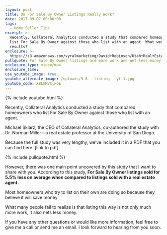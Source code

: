 ```yaml
---
layout: post
title: Do For Sale By Owner Listings Really Work?
date: 2017-09-07 00:00:00
tags:
  - Home Seller Tips
excerpt: >-
  Recently, Collateral Analytics conducted a study that compared homeowners who
  list For Sale By Owner against those who list with an agent. What were the
  results?
enclosure: >-
  https://s3.amazonaws.com/vyralmarketing/David+Robinson/Utah+Real+Estate+Agent-+Listing+this+way+is+usually+a+mistake.mp4
pullquote: For Sale By Owner listings are more work and net less money.
enclosure_type: video/mp4
enclosure_time:
use_youtube_image: true
youtube_alternate_image: /uploads/9-6---listing---yt-1.jpg
youtube_code: X8LkMVClFoE
---
```



{% include youtube.html %}

Recently, Collateral Analytics conducted a study that compared homeowners who list For Sale By Owner against those who list with an agent.

Michael Sklarz, the CEO of Collateral Analytics, co-authored the study with Dr. Norman Miller—a real estate professor at the University of San Diego.

Because the full study was very lengthy, we’ve included it in a PDF that you can find here. [link to pdf]

{% include pullquote.html %}

However, there was one main point uncovered by this study that I want to share with you. According to this study, **For Sale By Owner listings sold for 5.5% less on average when compared to listings sold with a real estate agent.**

Most homeowners who try to list on their own are doing so because they believe it will save money.

What many people fail to realize is that listing this way is not only much more work, it also nets less money.

If you have any other questions or would like more information, feel free to give me a call or send me an email. I look forward to hearing from you soon.